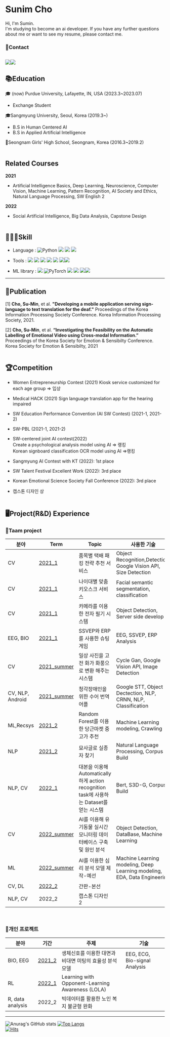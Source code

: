
# Sunim Cho
Hi, I'm Sumin. <br>
I'm studying to become an ai developer. If you have any further questions about me or want to see my resume, please contact me. <br>

### 📧Contact
<img src="https://img.shields.io/badge/Naver-03C75A?style=plastic&logo=Naver&logoColor=white"><img src="https://img.shields.io/badge/Gmail-EA4335?style=plastic&logo=Gmail&logoColor=white">
--- 
## **📚Education**
🎓 (now) Purdue University, Lafayette, IN, USA (2023.3~2023.07)
- Exchange Student

🎓Sangmyung University, Seoul, Korea (2019.3~)
- B.S in Human Centered AI
- B.S in Applied Artificial Intelligence
  
🏫Seongnam Girls' High School, Seongnam, Korea (2016.3~2019.2)<br><br>
## **Related Courses**
**2021**
- Artificial Intelligence Basics, Deep Learning, Neuroscience, Computer 
Vision, Machine Learning, Pattern Recognition, AI Society and Ethics, Natural 
Language Processing, SW English 2<br>

**2022**
- Social Artificial Intelligence, Big Data Analysis, Capstone Design<br><br>

## **🤹🏻‍♀️Skill**
- Language : ![Python](https://img.shields.io/badge/Python-3776AB?style=plastic&logo=python&logoColor=ffdd54)
![](https://img.shields.io/badge/C-00599C?style=plastic&logo=c&logoColor=white) 
![](https://img.shields.io/badge/Java-ED8B00?style=plastic&logo=openjdk&logoColor=white) 
![](https://img.shields.io/badge/R-276DC3?style=plastic&logo=r&logoColor=white)

- Tools : 
![](https://img.shields.io/badge/pycharm-143?style=plastic&logo=pycharm&logoColor=black&color=black&labelColor=green) 
![](https://img.shields.io/badge/Visual%20Studio%20Code-0078d7.svg?style=plastic&logo=visual-studio-code&logoColor=white) 
![](https://img.shields.io/badge/jupyter-%23FA0F00.svg?style=plastic&logo=jupyter&logoColor=white)
![](https://img.shields.io/badge/Google_Cloud-4285F4?style=plastic&logo=google-cloud&logoColor=white)
![](https://img.shields.io/badge/Amazon_AWS-FF9900?style=plastic&logo=amazonaws&logoColor=white)
![](https://img.shields.io/badge/MySQL-005C84?style=&logo=mysql&logoColor=white)<img src="https://img.shields.io/badge/Google Colab-F9AB00?style=plastic&logo=Google Colab&logoColor=white">

- ML library : ![](https://img.shields.io/badge/TensorFlow-%23FF6F00.svg?style=plastic&logo=TensorFlow&logoColor=white) ![PyTorch](https://img.shields.io/badge/PyTorch-%23EE4C2C.svg?style=plastic&logo=PyTorch&logoColor=white) ![](https://img.shields.io/badge/Keras-%23D00000.svg?style=plastic&logo=Keras&logoColor=white) ![](https://img.shields.io/badge/numpy-%23013243.svg?style=plastic&logo=numpy&logoColor=white) 
![](https://img.shields.io/badge/pandas-%23150458.svg?style=plastic&logo=pandas&logoColor=white)<img src="https://img.shields.io/badge/scikit_learn-F7931E?style=plastic&logo=scikit-learn&logoColor=white">
---
## **📝Publication**
[1] **Cho, Su-Min**, et al. **"Developing a mobile application serving sign-language 
to text translation for the deaf."** Proceedings of the Korea Information Processing 
Society Conference. Korea Information Processing Society, 2021.

[2] **Cho, Su-Min**, et al. **“Investigating the Feasibility on the Automatic Labelling 
of Emotional Video using Cross-modal Information.”** Proceedings of the Korea 
Society for Emotion & Sensibilty Conference. Korea Society for Emotion & Sensibilty, 2021<br><br>


## 🏆**Competition**
- Women Entrepreneurship Contest (2021)
Kiosk service customized for each age group => 입상

- Medical HACK (2021)
Sign language translation app for the hearing impaired
- SW Education Performance Convention (AI SW Contest) (2021-1, 2021-2)
- SW-PBL (2021-1, 2021-2)
- SW-centered joint AI contest(2022)<br>
Create a psychological analysis model using AI => 랭킹<br>
Korean signboard classification OCR model using AI =>랭킹

- Sangmyung AI Contest with KT (2022): 1st place
- SW Talent Festival Excellent Work (2022): 3rd place
- Korean Emotional Science Society Fall Conference (2022): 3rd place
- 캡스톤 디자인 상
<br><br>


## **🖥️Project(R&D) Experience**
### 👥Taam project

분야|Term|Topic|사용한 기술
--|--|--|--
CV|[2021_1](https://github.com/ChaeheePark/SMUS)|품목별 택배 패킹 전략 추천 서비스|Object Recognition,Detection, Google Vision API, Size Detection|
CV|[2021_1](https://github.com/ubeeni/sk_labs)|나이대별 맞춤 키오스크 서비스|Facial semantic segmentation, classification
CV|[2021_1](https://github.com/youngseo0526/FingerBeam)|카메라를 이용한 전자 필기 시스템|Object Detection, Server side develop
EEG, BIO|[2021_1](https://github.com/Neural-Engineering/Cheezebang)|SSVEP와 ERP를 사용한 슈팅 게임|EEG, SSVEP, ERP Analysis
CV|[2021_summer](https://github.com/youngseo0526/Ganchanah)|일상 사진을 고전 화가 화풍으로 변환 해주는 시스템|Cycle Gan, Google Vision API, Image Detection
CV, NLP, Android|[2021_summer](https://github.com/FEKimseongeun/NoonSokMal)|청각장애인을 위한 수어 번역 어플|Google STT, Object Dectection, NLP, CRNN, NLP, Classification
ML,Recsys|[2021_2](https://github.com/An-Byeong-Seon/machine_learning)|Random Forest를 이용한 당근마켓 중고가 추천| Machine Learning modeling, Crawling
NLP|[2021_2](https://github.com/hyunjoolee201910828/NLP_teamproject)|묘사글로 실종자 찾기|Natural Language Processing, Corpus Build|
NLP, CV|[2022_1](https://github.com/polyn0/Speech2Action)|대본을 이용해 Automatically 하게 action recognition task에 사용하는 Dataset를 얻는 시스템|Bert, S3D-G, Corpus Build
CV|[2022_summer](https://github.com/00ssum/KT-SMU-AI-project)|AI를 이용해 유기동물 실시간 모니터링 데이터베이스 구축 및 원인 분석| Object Detection, DataBase, Machine Learning
ML|[2022_summer](https://github.com/skrudgur/dacon_team7)|AI를 이용한 심리 분석 모델 제작-예선|Machine Learning modeling, Deep Learning modeling, EDA, Data Engineering
CV, DL|[2022_2](https://github.com/skrudgur/dacon_team7)|간판-본선||||
NLP, CV|2022_2|캡스톤 디자인 2|||🎀|
<br>

### 👤개인 프로젝트
분야|기간|주제|기술|
--|--|--|--|
BIO, EEG|[2021_2](https://github.com/00ssum/Efficiency-analysis-model-using-bio-signals)|생체신호를 이용한 대면과 비대면 미팅의 효율성 분석 모델| EEG, ECG, Bio-signal Analysis|
RL|[2022_1](https://github.com/00ssum/social-learning)|Learning with Opponent-Learning Awareness (LOLA)||
R, data analysis|2022_2|빅데이터를 활용한 노인 복지 불균형 완화|
---
![Anurag's GitHub stats](https://github-readme-stats.vercel.app/api?username=00ssum&theme=dracula&show_icons=true) [![Top Langs](https://github-readme-stats.vercel.app/api/top-langs/?username=00ssum&layout=compact)](https://github.com/00ssum/github-readme-stats)  
[![Hits](https://hits.seeyoufarm.com/api/count/incr/badge.svg?url=https%3A%2F%2Fgithub.com%2F00ssum&count_bg=%23AAAAAA&title_bg=%23F39292&icon=&icon_color=%23E7E7E7&title=hits&edge_flat=false)](https://hits.seeyoufarm.com)
